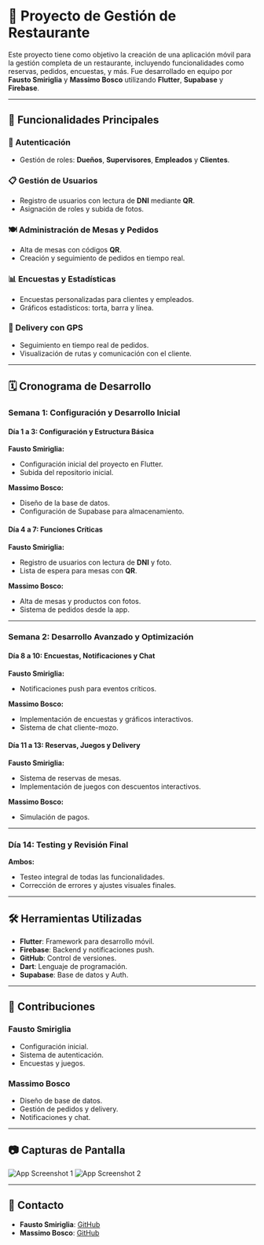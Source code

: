 # 📱 Proyecto de Gestión de Restaurante

Este proyecto tiene como objetivo la creación de una aplicación móvil para la gestión completa de un restaurante, incluyendo funcionalidades como reservas, pedidos, encuestas, y más. Fue desarrollado en equipo por **Fausto Smiriglia** y **Massimo Bosco** utilizando **Flutter**, **Supabase** y **Firebase**.

---

## 🚀 Funcionalidades Principales

### 🔑 Autenticación
- Gestión de roles: **Dueños**, **Supervisores**, **Empleados** y **Clientes**.

### 📋 Gestión de Usuarios
- Registro de usuarios con lectura de **DNI** mediante **QR**.
- Asignación de roles y subida de fotos.

### 🍽️ Administración de Mesas y Pedidos
- Alta de mesas con códigos **QR**.
- Creación y seguimiento de pedidos en tiempo real.

### 📊 Encuestas y Estadísticas
- Encuestas personalizadas para clientes y empleados.
- Gráficos estadísticos: torta, barra y línea.

### 🛵 Delivery con GPS
- Seguimiento en tiempo real de pedidos.
- Visualización de rutas y comunicación con el cliente.

---

## 🗓️ Cronograma de Desarrollo

### **Semana 1: Configuración y Desarrollo Inicial**

#### **Día 1 a 3: Configuración y Estructura Básica**

**Fausto Smiriglia:**
- Configuración inicial del proyecto en Flutter.
- Subida del repositorio inicial.

**Massimo Bosco:**
- Diseño de la base de datos.
- Configuración de Supabase para almacenamiento.  

#### **Día 4 a 7: Funciones Críticas**

**Fausto Smiriglia:**
- Registro de usuarios con lectura de **DNI** y foto.  
- Lista de espera para mesas con **QR**.

**Massimo Bosco:**
- Alta de mesas y productos con fotos.  
- Sistema de pedidos desde la app.

---

### **Semana 2: Desarrollo Avanzado y Optimización**

#### **Día 8 a 10: Encuestas, Notificaciones y Chat**

**Fausto Smiriglia:**
- Notificaciones push para eventos críticos.  


**Massimo Bosco:**
- Implementación de encuestas y gráficos interactivos.  
- Sistema de chat cliente-mozo.  

#### **Día 11 a 13: Reservas, Juegos y Delivery**

**Fausto Smiriglia:**
- Sistema de reservas de mesas.  
- Implementación de juegos con descuentos interactivos.  

**Massimo Bosco:**
- Simulación de pagos.  

---

### **Día 14: Testing y Revisión Final**

**Ambos:**
- Testeo integral de todas las funcionalidades.  
- Corrección de errores y ajustes visuales finales.  

---

## 🛠️ Herramientas Utilizadas

- **Flutter**: Framework para desarrollo móvil.
- **Firebase**: Backend y notificaciones push.
- **GitHub**: Control de versiones.
- **Dart**: Lenguaje de programación.
- **Supabase**: Base de datos y Auth.

---

## 🤝 Contribuciones

### **Fausto Smiriglia**
- Configuración inicial.
- Sistema de autenticación.
- Encuestas y juegos.

### **Massimo Bosco**
- Diseño de base de datos.
- Gestión de pedidos y delivery.
- Notificaciones y chat.

---

## 📷 Capturas de Pantalla

![App Screenshot 1](https://github.com/Smiriglia/mondongo-2024/blob/bad5491d00ce9846c1ebe5a2966bbc234feccb01/Capturas%20aplicacion%20(1).jpeg)
![App Screenshot 2](https://github.com/Smiriglia/mondongo-2024/blob/bad5491d00ce9846c1ebe5a2966bbc234feccb01/Capturas%20aplicacion%20(10).jpeg)

---

## 💼 Contacto

- **Fausto Smiriglia**: [GitHub](https://github.com/Smiriglia)  
- **Massimo Bosco**: [GitHub](https://github.com/magikboy)
